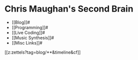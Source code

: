 # Chris Maughan's Second Brain

- [[Blog]]#
- [[Programming]]#
- [[Live Coding]]#
- [[Music Synthesis]]#
- [[Misc Links]]#

[[z:zettels?tag=blog/**&timeline&cf]]
<section id="subscriptionLinks"></section>

